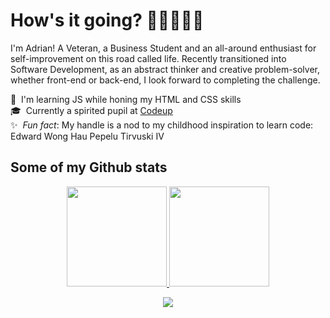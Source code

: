# How's it going? 👋👨🏽‍💻💬

I'm Adrian! A Veteran, a Business Student and an all-around enthusiast for self-improvement on this road called life. Recently transitioned into Software Development, as an abstract thinker and creative problem-solver, whether front-end or back-end, I look forward to completing the challenge.

🌱&nbsp; I'm learning JS while honing my HTML and CSS skills<br>
🎓&nbsp; Currently a spirited pupil at [Codeup](https://codeup.com)<br>
✨&nbsp; <em>Fun fact</em>: My handle is a nod to my childhood inspiration to learn code: Edward Wong Hau Pepelu Tirvuski IV<br>

## Some of my Github stats

<p align="center">
<a href="https://github.com/radicaladi">
  <img height="160em" src="https://github-readme-stats.vercel.app/api/top-langs/?username=radicaladi&layout=compact&theme=dark&langs_count=6" />
</a>
<a href="https://github.com/radicaladi">
  <img height="160em" src="https://github-readme-stats.vercel.app/api?username=radicaladi&theme=dark&layout=compact&repo=convoychat&hide=stars,prs&custom_title=Adrian's GitHub Stats" />
</a>
</p>
<p align="center">
  <img align="center" src="http://github-readme-streak-stats.herokuapp.com?user=radicaladi&theme=dark&hide_border=true&date_format=j%20M%5B%20Y%5D&fire=DD5B28" />
</p>
